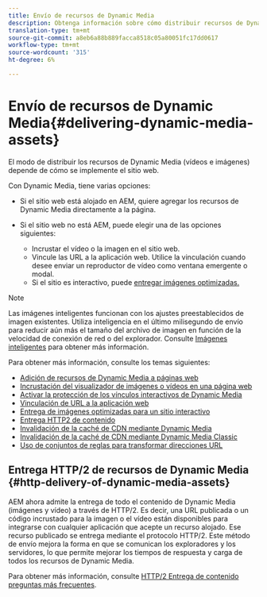 ```yaml
---
title: Envío de recursos de Dynamic Media
description: Obtenga información sobre cómo distribuir recursos de Dynamic Media.
translation-type: tm+mt
source-git-commit: a8eb6a88b889facca8518c05a80051fc17dd0617
workflow-type: tm+mt
source-wordcount: '315'
ht-degree: 6%

---
```



# Envío de recursos de Dynamic Media{#delivering-dynamic-media-assets}

El modo de distribuir los recursos de Dynamic Media (vídeos e imágenes) depende de cómo se implemente el sitio web.

Con Dynamic Media, tiene varias opciones:

* Si el sitio web está alojado en AEM, quiere agregar los recursos de Dynamic Media directamente a la página.
* Si el sitio web no está AEM, puede elegir una de las opciones siguientes:

   * Incrustar el vídeo o la imagen en el sitio web.
   * Vincule las URL a la aplicación web. Utilice la vinculación cuando desee enviar un reproductor de vídeo como ventana emergente o modal.
   * Si el sitio es interactivo, puede [entregar imágenes optimizadas.](/help/assets/dynamic-media/responsive-site.md)

>[!NOTE]
>
>Las imágenes inteligentes funcionan con los ajustes preestablecidos de imagen existentes. Utiliza inteligencia en el último milisegundo de envío para reducir aún más el tamaño del archivo de imagen en función de la velocidad de conexión de red o del explorador. Consulte [Imágenes inteligentes](/help/assets/dynamic-media/imaging-faq.md) para obtener más información.

Para obtener más información, consulte los temas siguientes:

* [Adición de recursos de Dynamic Media a páginas web](/help/assets/dynamic-media/adding-dynamic-media-assets-to-pages.md)
* [Incrustación del visualizador de imágenes o vídeos en una página web](/help/assets/dynamic-media/embed-code.md)
* [Activar la protección de los vínculos interactivos de Dynamic Media](/help/assets/dynamic-media/hotlink-protection.md)
* [Vinculación de URL a la aplicación web](/help/assets/dynamic-media/linking-urls-to-yourwebapplication.md)
* [Entrega de imágenes optimizadas para un sitio interactivo](/help/assets/dynamic-media/responsive-site.md)
* [Entrega HTTP2 de contenido](/help/assets/dynamic-media/http2faq.md)
* [Invalidación de la caché de CDN mediante Dynamic Media](/help/assets/dynamic-media/invalidate-cdn-cache-dynamic-media.md)
* [Invalidación de la caché de CDN mediante Dynamic Media Classic](/help/assets/dynamic-media/invalidate-cdn-cache-dm-classic.md)
* [Uso de conjuntos de reglas para transformar direcciones URL](/help/assets/dynamic-media/using-rulesets-to-transform-urls.md)

## Entrega HTTP/2 de recursos de Dynamic Media {#http-delivery-of-dynamic-media-assets}

AEM ahora admite la entrega de todo el contenido de Dynamic Media (imágenes y vídeo) a través de HTTP/2. Es decir, una URL publicada o un código incrustado para la imagen o el vídeo están disponibles para integrarse con cualquier aplicación que acepte un recurso alojado. Ese recurso publicado se entrega mediante el protocolo HTTP/2. Este método de envío mejora la forma en que se comunican los exploradores y los servidores, lo que permite mejorar los tiempos de respuesta y carga de todos los recursos de Dynamic Media.

Para obtener más información, consulte [HTTP/2 Entrega de contenido preguntas más frecuentes](/help/assets/dynamic-media/http2faq.md).
